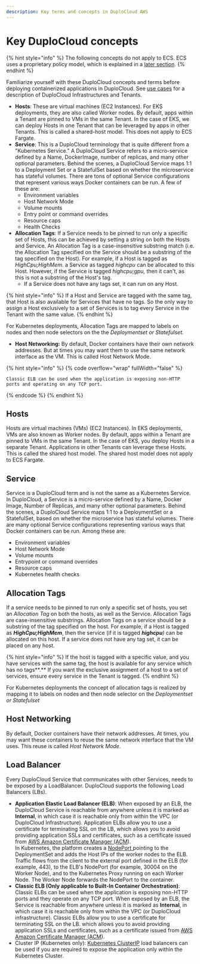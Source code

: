 ```yaml
---
description: Key terms and concepts in DuploCloud AWS
---
```


# Key DuploCloud concepts

{% hint style="info" %}
The following concepts do not apply to ECS. ECS uses a proprietary policy model, which is explained in a [later section](../use-cases/disaster-recovery/ecs-setup/).
{% endhint %}

Familiarize yourself with these DuploCloud concepts and terms before deploying containerized applications in DuploCloud. See [use cases](../use-cases/) for a description of DuploCloud Infrastructures and Tenants.

* **Hosts**: These are virtual machines (EC2 Instances). For EKS deployments, they are also called Worker nodes. By default, apps within a Tenant are pinned to VMs in the same Tenant. In the case of EKS, we can deploy Hosts in one Tenant that can be leveraged by apps in other Tenants. This is called a shared-host model. This does not apply to ECS Fargate.
* **Service**: This is a DuploCloud terminology that is quite different from a "Kubernetes Service." A DuploCloud Service refers to a micro-service defined by a Name, DockerImage, number of replicas, and many other optional parameters. Behind the scenes, a DuploCloud Service maps 1:1 to a Deployment Set or a StatefulSet based on whether the microservice has stateful volumes. There are tons of optional Service configurations that represent various ways Docker containers can be run. A few of these are:
  * Environment variables
  * Host Network Mode
  * Volume mounts
  * Entry point or command overrides
  * Resource caps
  * Health Checks
* **Allocation Tags**: If a Service needs to be pinned to run only a specific set of Hosts, this can be achieved by setting a string on both the Hosts and Service. An Allocation Tag is a case-insensitive substring match (i.e. the Allocation Tag specified on the Service should be a substring of the tag specified on the Host). For example, if a Host is tagged as _HighCpu;HighMem_. a Service as tagged _highcpu_ can be allocated to this Host. However, if the Service is tagged _highcpu;gpu,_ then it can't, as this is not a substring of the Host's tag.
  * If a Service does not have any tags set, it can run on any Host.

{% hint style="info" %}
If a Host and Service are tagged with the same tag, that Host is also available for Services that have no tags. So the only way to assign a Host exclusively to a set of Services is to tag every Service in the Tenant with the same value.
{% endhint %}

For Kubernetes deployments, Allocation Tags are mapped to labels on nodes and then node selectors on the the _Deploymentset or Statefulset._

* **Host Networking:** By default, Docker containers have their own network addresses. But at times you may want them to use the same network interface as the VM. This is called Host Network Mode.

{% hint style="info" %}
{% code overflow="wrap" fullWidth="false" %}
```
Classic ELB can be used when the application is exposing non-HTTP ports and operating on any TCP port.
```
{% endcode %}
{% endhint %}

## Hosts

Hosts are virtual machines (VMs) (EC2 Instances). In EKS deployments, VMs are also known as Worker nodes. By default, apps within a Tenant are pinned to VMs in the same Tenant. In the case of EKS, you deploy Hosts in a separate Tenant. Applications in other Tenants can leverage these Hosts. This is called the shared host model. The shared host model does not apply to ECS Fargate.

## Service

Service is a DuploCloud term and is not the same as a Kubernetes Service. In DuploCloud, a Service is a micro-service defined by a Name, Docker Image, Number of Replicas, and many other optional parameters. Behind the scenes, a DuploCloud Service maps 1:1 to a DeploymentSet or a StatefulSet, based on whether the microservice has stateful volumes. There are many optional Service configurations representing various ways that Docker containers can be run. Among these are:

* Environment variables
* Host Network Mode
* Volume mounts
* Entrypoint or command overrides
* Resource caps
* Kubernetes health checks

## Allocation Tags

If a service needs to be pinned to run only a specific set of hosts, you set an _Allocation Tag_ on both the hosts, as well as the Service. Allocation Tags are case-insensitive substrings. Allocation Tags on a service should be a substring of the tag specified on the host. For example, if a Host is tagged as _**HighCpu;HighMem**_, then the service (if it is tagged _**highcpu**)_ can be allocated on this host. If a service does not have any tag set, it can be placed on any host.

{% hint style="info" %}
If the host is tagged with a specific value, and you have services with the same tag, the host is available for any service which has no tags**.** If you want the exclusive assignment of a host to a set of services, ensure every service in the Tenant is tagged.
{% endhint %}

For Kubernetes deployments the concept of allocation tags is realized by mapping it to labels on nodes and then node selector on the _Deploymentset or Statefulset_

## Host Networking

By default, Docker containers have their network addresses. At times, you may want these containers to reuse the same network interface that the VM uses. This reuse is called _Host Network Mode_.

## Load Balancer

Every DuploCloud Service that communicates with other Services, needs to be exposed by a LoadBalancer. DuploCloud supports the following Load Balancers (LBs).

* **Application Elastic Load Balancer (ELB)**: When exposed by an ELB, the DuploCloud Service is reachable from anywhere unless it is marked as **Internal**, in which case it is reachable only from within the VPC (or DuploCloud Infrastructure). Application ELBs allow you to use a certificate for terminating SSL on the LB, which allows you to avoid providing application SSLs and certificates, such as a certificate issued from [AWS Amazon Certificate Manager (ACM](https://aws.amazon.com/certificate-manager/)).\
  In Kubernetes, the platform creates a [NodePort ](https://kubernetes.io/docs/concepts/services-networking/service/#publishing-services-service-types)pointing to the DeploymentSet and adds the Host IPs of the worker nodes to the ELB. Traffic flows from the client to the external port defined in the ELB (for example, 443), to the ELB's NodePort (for example, 30004 on the Worker Node), and to the Kubernetes Proxy running on each Worker Node. The Worker Node forwards the NodePort to the container.&#x20;
* **Classic ELB (Only applicable to Built-In Container Orchestration)**: Classic ELBs can be used when the application is exposing non-HTTP ports and they operate on any TCP port. When exposed by an ELB, the Service is reachable from anywhere unless it is marked as **Internal**, in which case it is reachable only from within the VPC (or DuploCloud infrastructure). Classic ELBs allow you to use a certificate for terminating SSL on the LB. which allows you to avoid providing application SSLs and certificates, such as a certificate issued from [AWS Amazon Certificate Manager (ACM](https://aws.amazon.com/certificate-manager/)).&#x20;
* Cluster IP (Kubernetes only): [Kubernetes ClusterIP](https://kubernetes.io/docs/concepts/services-networking/service/#type-clusterip) load balancers can be used if you are required to expose the application only within the Kubernetes Cluster.
